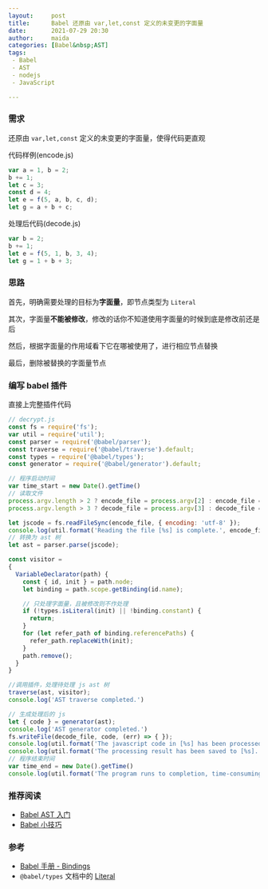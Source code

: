 ```yaml
---
layout:     post  
title:      Babel 还原由 var,let,const 定义的未变更的字面量  
date:       2021-07-29 20:30   
author:     maida  
categories: [Babel&nbsp;AST]  
tags:  
 - Babel
 - AST
 - nodejs
 - JavaScript

---
```



### 需求
还原由 `var,let,const` 定义的未变更的字面量，使得代码更直观

代码样例(encode.js)  
```javascript
var a = 1, b = 2;
b += 1;
let c = 3;
const d = 4;
let e = f(5, a, b, c, d);
let g = a + b + c;
```

处理后代码(decode.js)
```javascript
var b = 2;
b += 1;
let e = f(5, 1, b, 3, 4);
let g = 1 + b + 3;
```

### 思路
首先，明确需要处理的目标为**字面量**，即节点类型为 `Literal`  

其次，字面量**不能被修改**，修改的话你不知道使用字面量的时候到底是修改前还是后  

然后，根据字面量的作用域看下它在哪被使用了，进行相应节点替换  

最后，删除被替换的字面量节点

### 编写 babel 插件
直接上完整插件代码  
```javascript
// decrypt.js
const fs = require('fs');
var util = require('util');
const parser = require('@babel/parser');
const traverse = require('@babel/traverse').default;
const types = require('@babel/types');
const generator = require('@babel/generator').default;

// 程序启动时间
var time_start = new Date().getTime()
// 读取文件
process.argv.length > 2 ? encode_file = process.argv[2] : encode_file = 'encode.js';
process.argv.length > 3 ? decode_file = process.argv[3] : decode_file = 'decode.js';

let jscode = fs.readFileSync(encode_file, { encoding: 'utf-8' });
console.log(util.format('Reading the file [%s] is complete.', encode_file))
// 转换为 ast 树
let ast = parser.parse(jscode);

const visitor =
{
  VariableDeclarator(path) {
    const { id, init } = path.node;
    let binding = path.scope.getBinding(id.name);

    // 只处理字面量，且被修改则不作处理
    if (!types.isLiteral(init) || !binding.constant) {
      return;
    }
    for (let refer_path of binding.referencePaths) {
      refer_path.replaceWith(init);
    }
    path.remove();
  }
}

//调用插件，处理待处理 js ast 树
traverse(ast, visitor);
console.log('AST traverse completed.')

// 生成处理后的 js
let { code } = generator(ast);
console.log('AST generator completed.')
fs.writeFile(decode_file, code, (err) => { });
console.log(util.format('The javascript code in [%s] has been processed.', encode_file))
console.log(util.format('The processing result has been saved to [%s].', decode_file))
// 程序结束时间
var time_end = new Date().getTime()
console.log(util.format('The program runs to completion, time-consuming: %s s', (time_end - time_start) / 1000))
```

### 推荐阅读
- [Babel AST 入门](/2021/07/27/Babel-AST入门.html)
- [Babel 小技巧](/2021/07/28/Babel-小技巧.html)

### 参考
- [Babel 手册 - Bindings](https://github.com/jamiebuilds/babel-handbook/blob/master/translations/zh-Hans/plugin-handbook.md#bindings%E7%BB%91%E5%AE%9A)
- `@babel/types` 文档中的 [Literal](https://babeljs.io/docs/en/babel-types#literal)